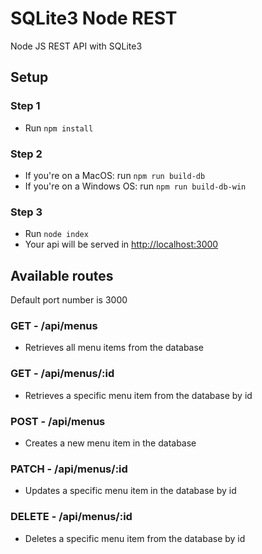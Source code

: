 # SQLite3 Node REST
Node JS REST API with SQLite3

## Setup
### Step 1
- Run ```npm install```

### Step 2
- If you're on a MacOS: run ```npm run build-db```
- If you're on a Windows OS: run ```npm run build-db-win```

### Step 3
- Run ```node index```
- Your api will be served in [http://localhost:3000](http://localhost:3000)

## Available routes
Default port number is 3000

### GET - /api/menus
- Retrieves all menu items from the database

### GET - /api/menus/:id
- Retrieves a specific menu item from the database by id

### POST - /api/menus
- Creates a new menu item in the database

### PATCH - /api/menus/:id
- Updates a specific menu item in the database by id

### DELETE - /api/menus/:id
- Deletes a specific menu item from the database by id
